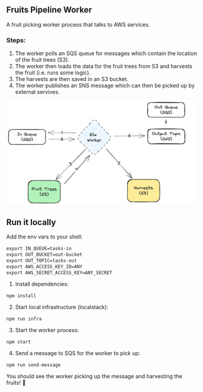 ## Fruits Pipeline Worker

A fruit picking worker process that talks to AWS services.

### Steps:

1. The worker polls an SQS queue for messages which contain the location of the fruit trees (S3).
2. The worker then loads the data for the fruit trees from S3 and harvests the fruit (i.e. runs some logic).
3. The harvests are then saved in an S3 bucket.
4. The worker publishes an SNS message which can then be picked up by external servives.

![fruits-worker](./images/fruits-worker.png)

## Run it locally

Add the env vars to your shell:

```
export IN_QUEUE=tasks-in
export OUT_BUCKET=out-bucket
export OUT_TOPIC=tasks-out
export AWS_ACCESS_KEY_ID=ANY
export AWS_SECRET_ACCESS_KEY=ANY_SECRET
```

1. Install dependencies:

```
npm install
```

2. Start local infrastructure (localstack):

```
npm run infra
```

3. Start the worker process:

```
npm start
```

4. Send a message to SQS for the worker to pick up:

```
npm run send-message
```

You should see the worker picking up the message and harvesting the fruits! 🍓
